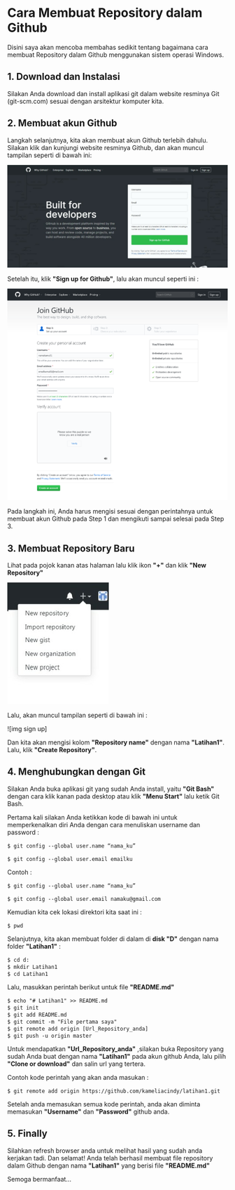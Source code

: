 # Cara Membuat Repository dalam Github
Disini saya akan mencoba membahas sedikit tentang bagaimana cara membuat Repository dalam Github menggunakan sistem operasi Windows.
## 1. Download dan Instalasi
Silakan Anda download dan install aplikasi git dalam website resminya Git (git-scm.com) sesuai dengan arsitektur komputer kita.
## 2. Membuat akun Github
Langkah selanjutnya, kita akan membuat akun Github terlebih dahulu. Silakan klik dan kunjungi website resminya Github, dan akan muncul tampilan seperti di bawah ini:

![img daftar repo](https://github.com/kameliacindy/LatihanVCS/blob/master/gambar/img%20daftar%20repo.jpeg)

Setelah itu, klik **"Sign up for Github"**, lalu akan muncul seperti ini :

![sign up](https://github.com/kameliacindy/LatihanVCS/blob/master/gambar/Img_4.png)

Pada langkah ini, Anda harus mengisi sesuai dengan perintahnya untuk membuat akun Github pada Step 1 dan mengikuti sampai selesai pada Step 3.
## 3. Membuat Repository Baru
Lihat pada pojok kanan atas halaman lalu klik ikon **"+"** dan klik **"New Repository"** 

![img new repo](https://github.com/kameliacindy/LatihanVCS/blob/master/gambar/img%20new%20repo.jpeg)

Lalu, akan muncul tampilan seperti di bawah ini :

![img sign up]

Dan kita akan mengisi kolom **"Repository name"** dengan nama **"Latihan1"**. Lalu, klik **"Create Repository"**.
## 4. Menghubungkan dengan Git
Silakan Anda buka aplikasi git yang sudah Anda install, yaitu **"Git Bash"** dengan cara klik kanan pada desktop atau klik **"Menu Start"** lalu ketik Git Bash.

Pertama kali silakan Anda ketikkan kode di bawah ini untuk memperkenalkan diri Anda dengan cara menuliskan username dan password :

```
$ git config --global user.name “nama_ku”
```
```
$ git config --global user.email emailku
```

Contoh :

```
$ git config --global user.name “nama_ku”
```
```
$ git config --global user.email namaku@gmail.com
```

Kemudian kita cek lokasi direktori kita saat ini :

```
$ pwd 
```
Selanjutnya, kita akan membuat folder di dalam di **disk "D"** dengan nama folder **"Latihan1"** :

```
$ cd d:
$ mkdir Latihan1
$ cd Latihan1
```
Lalu, masukkan perintah berikut untuk file **"README.md"** 

```
$ echo "# Latihan1" >> README.md
$ git init 
$ git add README.md
$ git commit -m "File pertama saya"
$ git remote add origin [Url_Repository_anda]
$ git push -u origin master
```

Untuk mendapatkan **"Url_Repository_anda"** ,silakan buka Repository yang sudah Anda buat dengan nama **"Latihan1"** pada akun github Anda, lalu pilih **"Clone or download"** dan salin url yang tertera.

Contoh kode perintah yang akan anda masukan :

```
$ git remote add origin https://github.com/kameliacindy/latihan1.git
```

Setelah anda memasukan semua kode perintah, anda akan diminta memasukan **"Username"** dan **"Password"** github anda.

## 5. Finally
Silahkan refresh browser anda untuk melihat hasil yang sudah anda kerjakan tadi.
Dan selamat! Anda telah berhasil membuat file repository dalam Github dengan nama **"Latihan1"** yang berisi file **"README.md"**



Semoga bermanfaat...